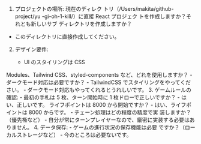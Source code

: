 1. プロジェクトの場所: 現在のディレク
   トリ（/Users/makita/github-project/yu
   -gi-oh-1-kill/）に直接 React プロジェク
   トを作成しますか？それとも新しいサブ
   ディレクトリを作成しますか？

-   このディレクトリに直接作成してください。

2. デザイン要件:


    - UI のスタイリングは CSS

Modules、Tailwind
CSS、styled-components
など、どれを使用しますか？ - ダークモード対応は必要ですか？ - TailwindCSS でスタイリングをやってください。 - ダークモード対応もやってくれるとうれしいです。 3. ゲームルールの確認: - 最初の手札は 5 枚、ターン開始時に 1
枚ドローで正しいですか？ - はい、正しいです。
ライフポイントは 8000 から開始ですか？ - はい、ライフポイントは 8000 からです。 - チェーン処理はどの程度の精度で実
装しますか？（優先権など） - 自分が常にターンプレイヤーなので、厳密に実装する必要はありません。 4. データ保存: - ゲームの進行状況の保存機能は必要
ですか？（ローカルストレージなど） - 今のところは必要ないです。
